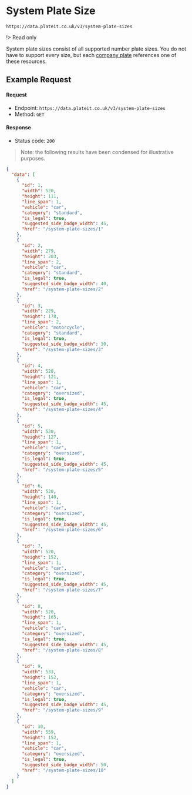# System Plate Size

`https://data.plateit.co.uk/v3/system-plate-sizes`

!> Read only

System plate sizes consist of all supported number plate sizes. You do not have to support every size, but each [company plate](/objects/company-plate.md) references one of these resources.

## Example Request

<!-- tabs:start -->

#### **Request**

* Endpoint: `https://data.plateit.co.uk/v3/system-plate-sizes`
* Method: `GET`

#### **Response**

* Status code: `200`

> Note: the following results have been condensed for illustrative purposes.

```json
{
  "data": [
    {
      "id": 1,
      "width": 520,
      "height": 111,
      "line_span": 1,
      "vehicle": "car",
      "category": "standard",
      "is_legal": true,
      "suggested_side_badge_width": 45,
      "href": "/system-plate-sizes/1"
    },
    {
      "id": 2,
      "width": 279,
      "height": 203,
      "line_span": 2,
      "vehicle": "car",
      "category": "standard",
      "is_legal": true,
      "suggested_side_badge_width": 40,
      "href": "/system-plate-sizes/2"
    },
    {
      "id": 3,
      "width": 229,
      "height": 178,
      "line_span": 2,
      "vehicle": "motorcycle",
      "category": "standard",
      "is_legal": true,
      "suggested_side_badge_width": 30,
      "href": "/system-plate-sizes/3"
    },
    {
      "id": 4,
      "width": 520,
      "height": 121,
      "line_span": 1,
      "vehicle": "car",
      "category": "oversized",
      "is_legal": true,
      "suggested_side_badge_width": 45,
      "href": "/system-plate-sizes/4"
    },
    {
      "id": 5,
      "width": 520,
      "height": 127,
      "line_span": 1,
      "vehicle": "car",
      "category": "oversized",
      "is_legal": true,
      "suggested_side_badge_width": 45,
      "href": "/system-plate-sizes/5"
    },
    {
      "id": 6,
      "width": 520,
      "height": 140,
      "line_span": 1,
      "vehicle": "car",
      "category": "oversized",
      "is_legal": true,
      "suggested_side_badge_width": 45,
      "href": "/system-plate-sizes/6"
    },
    {
      "id": 7,
      "width": 520,
      "height": 152,
      "line_span": 1,
      "vehicle": "car",
      "category": "oversized",
      "is_legal": true,
      "suggested_side_badge_width": 45,
      "href": "/system-plate-sizes/7"
    },
    {
      "id": 8,
      "width": 520,
      "height": 165,
      "line_span": 1,
      "vehicle": "car",
      "category": "oversized",
      "is_legal": true,
      "suggested_side_badge_width": 45,
      "href": "/system-plate-sizes/8"
    },
    {
      "id": 9,
      "width": 533,
      "height": 152,
      "line_span": 1,
      "vehicle": "car",
      "category": "oversized",
      "is_legal": true,
      "suggested_side_badge_width": 45,
      "href": "/system-plate-sizes/9"
    },
    {
      "id": 10,
      "width": 559,
      "height": 152,
      "line_span": 1,
      "vehicle": "car",
      "category": "oversized",
      "is_legal": true,
      "suggested_side_badge_width": 50,
      "href": "/system-plate-sizes/10"
    }
  ]
}
```

<!-- tabs:end -->